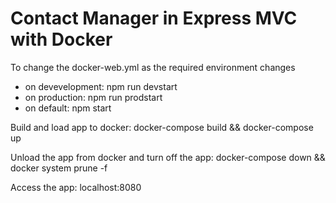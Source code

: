 # Contact Manager in Express MVC with Docker

To change the docker-web.yml as the required environment changes

* on devevelopment: npm run devstart
* on production: npm run prodstart
* on default: npm start

Build and load app to docker: docker-compose build && docker-compose up

Unload the app from docker and turn off the app: docker-compose down && docker system prune -f

Access the app: localhost:8080
